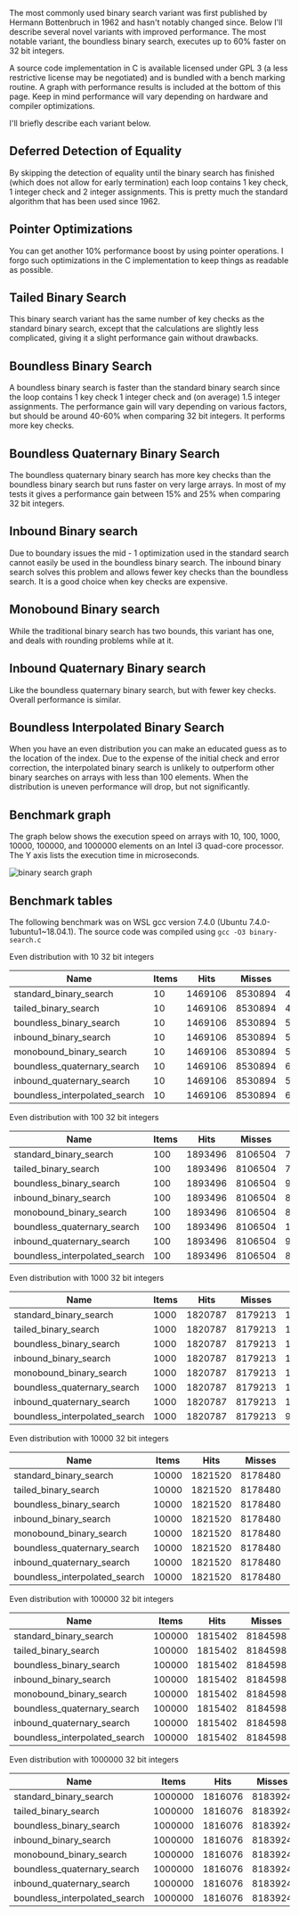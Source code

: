 The most commonly used binary search variant was first published by Hermann Bottenbruch in 1962 and hasn't notably changed since. Below I'll describe several novel variants with improved performance. The most notable variant, the boundless binary search, executes up to 60% faster on 32 bit integers.

A source code implementation in C is available licensed under GPL 3 (a less restrictive license may be negotiated) and is bundled with a bench marking routine. A graph with performance results is included at the bottom of this page. Keep in mind performance will vary depending on hardware and compiler optimizations.

I'll briefly describe each variant below.

Deferred Detection of Equality
------------------------------

By skipping the detection of equality until the binary search has finished (which does not allow for early termination) each loop contains 1 key check, 1 integer check and 2 integer assignments. This is pretty much the standard algorithm that has been used since 1962.

Pointer Optimizations
---------------------

You can get another 10% performance boost by using pointer operations. I forgo such optimizations in the C implementation to keep things as readable as possible.

Tailed Binary Search
--------------------

This binary search variant has the same number of key checks as the standard binary search, except that the calculations are slightly less complicated, giving it a slight performance gain without drawbacks.

Boundless Binary Search
-----------------------

A boundless binary search is faster than the standard binary search since the loop contains 1 key check 1 integer check and (on average) 1.5 integer assignments. The performance gain will vary depending on various factors, but should be around 40-60% when comparing 32 bit integers. It performs more key checks.

Boundless Quaternary Binary Search
----------------------------------

The boundless quaternary binary search has more key checks than the boundless binary search but runs faster on very large arrays. In most of my tests it gives a performance gain between 15% and 25% when comparing 32 bit integers.

Inbound Binary search
---------------------

Due to boundary issues the mid - 1 optimization used in the standard search cannot easily be used in the boundless binary search. The inbound binary search solves this problem and allows fewer key checks than the boundless search. It is a good choice when key checks are expensive.

Monobound Binary search
-----------------------

While the traditional binary search has two bounds, this variant has one, and deals with rounding problems while at it.

Inbound Quaternary Binary search
--------------------------------

Like the boundless quaternary binary search, but with fewer key checks. Overall performance is similar.

Boundless Interpolated Binary Search
------------------------------------

When you have an even distribution you can make an educated guess as to the location of the index. Due to the expense of the initial check and error correction, the interpolated binary search is unlikely to outperform other binary searches on arrays with less than 100 elements. When the distribution is uneven performance will drop, but not significantly.

Benchmark graph
---------------
The graph below shows the execution speed on arrays with 10, 100, 1000, 10000, 100000, and 1000000 elements on an Intel i3 quad-core processor. The Y axis lists the execution time in microseconds.

![binary search graph](https://github.com/scandum/binary_search/blob/master/binary_search.png)

Benchmark tables
----------------
The following benchmark was on WSL gcc version 7.4.0 (Ubuntu 7.4.0-1ubuntu1~18.04.1). The source code was compiled using `gcc -O3 binary-search.c`

Even distribution with 10 32 bit integers

|                                     Name |      Items |       Hits |     Misses |     Checks |       Time |
|                               ---------- | ---------- | ---------- | ---------- | ---------- | ---------- |
|                   standard_binary_search |         10 |    1469106 |    8530894 |   43674988 |   0.000307 |
|                     tailed_binary_search |         10 |    1469106 |    8530894 |   43674988 |   0.000291 |
|                  boundless_binary_search |         10 |    1469106 |    8530894 |   59411880 |   0.000184 |
|                    inbound_binary_search |         10 |    1469106 |    8530894 |   50000000 |   0.000219 |
|                  monobound_binary_search |         10 |    1469106 |    8530894 |   50000000 |   0.000159 |
|              boundless_quaternary_search |         10 |    1469106 |    8530894 |   65881544 |   0.000282 |
|                inbound_quaternary_search |         10 |    1469106 |    8530894 |   52497824 |   0.000286 |
|            boundless_interpolated_search |         10 |    1469106 |    8530894 |   66908147 |   0.000284 |

Even distribution with 100 32 bit integers

|                                     Name |      Items |       Hits |     Misses |     Checks |       Time |
|                               ---------- | ---------- | ---------- | ---------- | ---------- | ---------- |
|                   standard_binary_search |        100 |    1893496 |    8106504 |   77253800 |   0.000498 |
|                     tailed_binary_search |        100 |    1893496 |    8106504 |   77253800 |   0.000466 |
|                  boundless_binary_search |        100 |    1893496 |    8106504 |   90000000 |   0.000236 |
|                    inbound_binary_search |        100 |    1893496 |    8106504 |   80000000 |   0.000268 |
|                  monobound_binary_search |        100 |    1893496 |    8106504 |   80000000 |   0.000221 |
|              boundless_quaternary_search |        100 |    1893496 |    8106504 |  111562642 |   0.000395 |
|                inbound_quaternary_search |        100 |    1893496 |    8106504 |   94116839 |   0.000394 |
|            boundless_interpolated_search |        100 |    1893496 |    8106504 |   81624995 |   0.000349 |

Even distribution with 1000 32 bit integers

|                                     Name |      Items |       Hits |     Misses |     Checks |       Time |
|                               ---------- | ---------- | ---------- | ---------- | ---------- | ---------- |
|                   standard_binary_search |       1000 |    1820787 |    8179213 |  109768180 |   0.000739 |
|                     tailed_binary_search |       1000 |    1820787 |    8179213 |  109768180 |   0.000677 |
|                  boundless_binary_search |       1000 |    1820787 |    8179213 |  119998176 |   0.000287 |
|                    inbound_binary_search |       1000 |    1820787 |    8179213 |  110000000 |   0.000309 |
|                  monobound_binary_search |       1000 |    1820787 |    8179213 |  110000000 |   0.000280 |
|              boundless_quaternary_search |       1000 |    1820787 |    8179213 |  149613336 |   0.000507 |
|                inbound_quaternary_search |       1000 |    1820787 |    8179213 |  142458213 |   0.000487 |
|            boundless_interpolated_search |       1000 |    1820787 |    8179213 |   92987646 |   0.000395 |

Even distribution with 10000 32 bit integers

|                                     Name |      Items |       Hits |     Misses |     Checks |       Time |
|                               ---------- | ---------- | ---------- | ---------- | ---------- | ---------- |
|                   standard_binary_search |      10000 |    1821520 |    8178480 |  143639013 |   0.000962 |
|                     tailed_binary_search |      10000 |    1821520 |    8178480 |  143639013 |   0.000889 |
|                  boundless_binary_search |      10000 |    1821520 |    8178480 |  160000000 |   0.000370 |
|                    inbound_binary_search |      10000 |    1821520 |    8178480 |  150000000 |   0.000380 |
|                  monobound_binary_search |      10000 |    1821520 |    8178480 |  150000000 |   0.000356 |
|              boundless_quaternary_search |      10000 |    1821520 |    8178480 |  186122947 |   0.000641 |
|                inbound_quaternary_search |      10000 |    1821520 |    8178480 |  175005529 |   0.000616 |
|            boundless_interpolated_search |      10000 |    1821520 |    8178480 |  125575705 |   0.000453 |

Even distribution with 100000 32 bit integers

|                                     Name |      Items |       Hits |     Misses |     Checks |       Time |
|                               ---------- | ---------- | ---------- | ---------- | ---------- | ---------- |
|                   standard_binary_search |     100000 |    1815402 |    8184598 |  176883539 |   0.001261 |
|                     tailed_binary_search |     100000 |    1815402 |    8184598 |  176883539 |   0.001153 |
|                  boundless_binary_search |     100000 |    1815402 |    8184598 |  190000000 |   0.000554 |
|                    inbound_binary_search |     100000 |    1815402 |    8184598 |  180000000 |   0.000550 |
|                  monobound_binary_search |     100000 |    1815402 |    8184598 |  180000000 |   0.000534 |
|              boundless_quaternary_search |     100000 |    1815402 |    8184598 |  223521630 |   0.000872 |
|                inbound_quaternary_search |     100000 |    1815402 |    8184598 |  207505579 |   0.000866 |
|            boundless_interpolated_search |     100000 |    1815402 |    8184598 |  131859455 |   0.000535 |

Even distribution with 1000000 32 bit integers

|                                     Name |      Items |       Hits |     Misses |     Checks |       Time |
|                               ---------- | ---------- | ---------- | ---------- | ---------- | ---------- |
|                   standard_binary_search |    1000000 |    1816076 |    8183924 |  209515871 |   0.001765 |
|                     tailed_binary_search |    1000000 |    1816076 |    8183924 |  209515871 |   0.001643 |
|                  boundless_binary_search |    1000000 |    1816076 |    8183924 |  219999982 |   0.001140 |
|                    inbound_binary_search |    1000000 |    1816076 |    8183924 |  210000000 |   0.001124 |
|                  monobound_binary_search |    1000000 |    1816076 |    8183924 |  210000000 |   0.001097 |
|              boundless_quaternary_search |    1000000 |    1816076 |    8183924 |  261009949 |   0.001326 |
|                inbound_quaternary_search |    1000000 |    1816076 |    8183924 |  253886772 |   0.001303 |
|            boundless_interpolated_search |    1000000 |    1816076 |    8183924 |  161087164 |   0.000745 |

